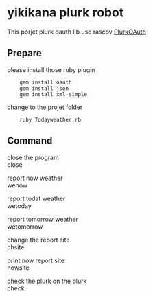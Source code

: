yikikana plurk robot
====================

<a>This porjet plurk oauth lib  use rascov </a><a href="https://github.com/rascov/PlurkOAuth">PlurkOAuth</a>


Prepare
--------

please install those ruby plugin

		gem install oauth
		gem install json
		gem install xml-simple

change to the projet folder 

		ruby Todayweather.rb

Command
--------


close the program</br>
  close  

report now weather</br>
  wenow  

report todat weather</br>
  wetoday  

report tomorrow weather</br>
  wetomorrow  

change the report site</br>
  chsite  

print now report site</br>
  nowsite  

check the plurk on the plurk</br>
  check  




